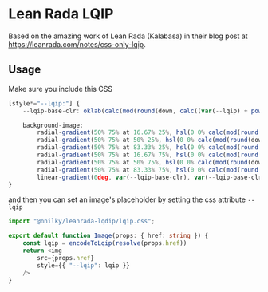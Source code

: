 # Lean Rada LQIP

Based on the amazing work of Lean Rada (Kalabasa) in their blog post at https://leanrada.com/notes/css-only-lqip.


## Usage

Make sure you include this CSS

```ts
[style*="--lqip:"] {
	--lqip-base-clr: oklab(calc(mod(round(down, calc((var(--lqip) + pow(2, 19)) / pow(2, 6))), 4) / 3 * 0.6 + 0.2) calc(mod(round(down, calc((var(--lqip) + pow(2, 19)) / pow(2, 3))), 8) / 8 * 0.7 - 0.35) calc((mod(calc(var(--lqip) + pow(2, 19)), 8) + 1) / 8 * 0.7 - 0.35));

	background-image:
		radial-gradient(50% 75% at 16.67% 25%, hsl(0 0% calc(mod(round(down, calc((var(--lqip) + pow(2, 19)) / pow(2, 18))), 4) / 3 * 60% + 20%)), transparent),
		radial-gradient(50% 75% at 50% 25%, hsl(0 0% calc(mod(round(down, calc((var(--lqip) + pow(2, 19)) / pow(2, 16))), 4) / 3 * 60% + 20%)), transparent),
		radial-gradient(50% 75% at 83.33% 25%, hsl(0 0% calc(mod(round(down, calc((var(--lqip) + pow(2, 19)) / pow(2, 14))), 4) / 3 * 60% + 20%)), transparent),
		radial-gradient(50% 75% at 16.67% 75%, hsl(0 0% calc(mod(round(down, calc((var(--lqip) + pow(2, 19)) / pow(2, 12))), 4) / 3 * 60% + 20%)), transparent),
		radial-gradient(50% 75% at 50% 75%, hsl(0 0% calc(mod(round(down, calc((var(--lqip) + pow(2, 19)) / pow(2, 10))), 4) / 3 * 60% + 20%)), transparent),
		radial-gradient(50% 75% at 83.33% 75%, hsl(0 0% calc(mod(round(down, calc((var(--lqip) + pow(2, 19)) / pow(2, 8))), 4) / 3 * 60% + 20%)), transparent),
		linear-gradient(0deg, var(--lqip-base-clr), var(--lqip-base-clr));
}
```

and then you can set an image's placeholder by setting the css attribute `--lqip`

```ts
import "@nnilky/leanrada-lqdip/lqip.css";

export default function Image(props: { href: string }) {
    const lqip = encodeToLqip(resolve(props.href))
    return <img
        src={props.href}
        style={{ "--lqip": lqip }}
    />
}
```
